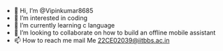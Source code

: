 - 👋 Hi, I’m @Vipinkumar8685
- 👀 I’m interested in coding
- 🌱 I’m currently learning c language 
- 💞️ I’m looking to collaborate on how to build an offline mobile assistant
- 📫 How to reach me mail Me 22CE02039@iitbbs.ac.in 

<!---
Vipinkumar8685/Vipinkumar8685 is a ✨ special ✨ repository because its `README.md` (this file) appears on your GitHub profile.
You can click the Preview link to take a look at your changes.
--->

